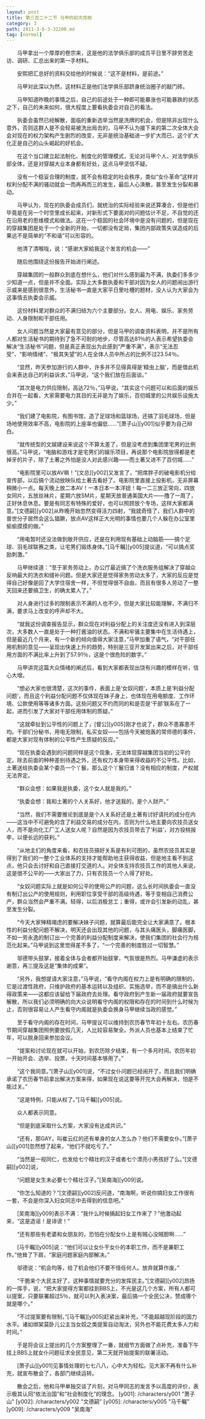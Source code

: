 ```yaml
---
layout: post
title: 第三百二十二节 马甲的初次亮相
category: 3
path: 2011-3-6-3-32200.md
tag: [normal]
---
```


　　马甲拿出一个厚厚的卷宗来，这是他的法学俱乐部的成员平日里不辞劳苦走访、调研、汇总出来的第一手材料。

　　安熙把汇总好的资料交给他的时候说：“这不是材料，是前途。”

　　马甲对此深以为然，这材料正是他们法学俱乐部跻身统治圈子的敲门砖。

　　马甲知道昨晚的事情之后，自己的前途处于一种即可能暴涨也可能暴跌的状态之下，自己的未来如何，很大程度上要看执委会对自己的看法。

　　执委会虽然已经解散，面临的重新选举当然是洗牌的机会，但是除非出现什么意外，否则这群人是不会轻易被洗出局去的，马甲不认为接下来的第二次全体大会会对现在的权力架构产生剧烈的改变，无非是统治基础进一步扩大而已，这个扩大化正是自己的山头崛起的好机会。

　　在这个当口建立起法制化、制度化的管理模式，无论对马甲个人、对法学俱乐部全体，还是对穿越大业本身都有好处，这点马甲坚信不疑。

　　没有一个稳妥合理的制度，就不会有稳定的社会秩序，类似“女仆革命”这样对权利分配不满的骚动就会一而再再而三的发生，最后人心涣散，甚至发生分裂和暴动。

　　马甲认为，现在的执委会成员们，就统治的实际经验来说还算凑合，但是他们毕竟是在另一个时空里成长起来，对新形式下要面对的问题估计不足，不自觉的还在沿用老的思维模式和做法。这在一个稳固的社会环境中是没有问题的，但是现在的穿越集团是处于一个全新的开始，一切都没有定局，集团内部政策失误造成的后果远不是简单的“不和谐”可以形容的。

　　他清了清喉咙，说：“感谢大家給我这个发言的机会——”

　　随后他围绕这份报告开始进行阐述。

　　穿越集团的一般群众到底在想什么，他们对什么感到最为不满，执委们多多少少知道一点，但是并不全面。实际上大多数执委和干部对因为女人的问题闹出游行示威来是感到很意外，生活秘书一直是大家平日里吐槽的题材，没人认为大家会为这事情去执委会示威。

　　这份材料里对群众的不满归结为六个主要部分。女人、用电、娱乐、家务劳动、人身限制和干部任用。

　　女人问题当然是大家最有意见的部分，但是马甲的调查资料表明，并不是所有人都对生活秘书的期待到了急不可耐的地步，尽管高达81％的人表示希望执委会解决“生活秘书”问题，但是真正表现出为此感到“严重不满”，表示“无法忍受”、“影响情绪”、“极其失望”的人在全体人员中所占的比例不过23.54％。

　　“显然，昨天参加游行的人群中，许多并不见得真得是‘精虫上脑’，而是借此机会来表达自己的利益诉求，”马甲说，“这个我们放在后面谈。”

　　“其次是电力供应限制，高达72％，”马甲说，“其实这个问题可以和后面的娱乐合并在一起看，大家需要电力其目的无非是为了娱乐，百仞城里的公共娱乐设施太少。”

　　“我们建了电影院，有图书馆，造了足球场和篮球场，还搞了羽毛球场，但是场地使用效率不高，电影院的上座率也偏低……”[萧子山][y001]似乎要为自己辩白。

　　“就传统型的文娱建设来说这个不算太差了，但是没考虑到集团里宅男的比例很高。”马甲说，“电脑和游戏才是宅男们的娱乐项目，再说那个电影院放得都是老掉牙的片子，除了土著之外怕是没人对此感兴趣——而土著又进不了百仞城……”

　　“电影院里可以放AV嘛！”[文总][y002]又发言了，“把席胖子的破电影机分给宣传部，以后搞个流动放映队给土著去看好了。电影院里直接上投影机，无非屏幕稍微小一点。每天晚上放二本AV！一本日本一本洋妞！每一二三放正常向，四放女同片，五放丝袜片，星期六放SM片，星期天放普通美国大片——撸了一周了，正好休息休息。要是有同志有特殊的爱好，也可以照顾放个专场，这样大家都满意。”[文德嗣][y002]从昨晚开始忽然变得活力四射，“我就奇怪了，我们人群中的普世分子居然会这么猖獗，放点AV这样正大光明的事情也要几个人躲在办公室里偷偷摸摸的做。”

　　“用电暂时还没法做到敞开供应，还是在利用现有基础上动脑筋——搞个足球、羽毛球联赛之类，让宅男们锻炼身体。”[马千瞩][y005]提议道，“可以搞点奖励刺激。”

　　马甲继续道：“至于家务劳动上，办公厅最近搞了个洗衣服务组解决了穿越众反响最大的洗衣和缝补问题。但是大家还是觉得家务劳动太多了，大家的反应是觉得自己好像是回了大学住宿舍一样，不但觉得很不自由，而且有很多人劳动了一整天回来还要搞卫生，的确太累人了。”

　　对人身进行过多的限制表示不满的人也不少，但是大家比较能理解，不满归不满，要求马上改变的呼声却不大。

　　“就我这份调查报告显示，群众现在对利益分配上的关注度还没有进入到深层次，大多数人一直是处于一种打酱油的状态。不满和牢骚主要集中在生活待遇上，但是最近几个月来，有一个新的倾向值得大家注意，”马甲加重了语气，“对干部任用机制的意见——呈现出快速上升的趋势，特别是三亚开发案出来之后，对干部任用方面的不满比率上升到了57.91％，这是个很危险的数字。”

　　马甲讲完这篇大众情绪的阐述后，看到大家都表现出饶有兴趣的模样在听，信心大增。

　　“想必大家也很清楚，这次的事件，表面上是‘女奴问题’，本质上是‘利益分配问题’，而且这个利益分配问题不仅体现在妹子身上，也体现在用电额度、工作环境、公款使用等等诸多方面。这些问题又不约而同的和是否是‘干部’联系在了一起，进而引发了大家对干部任用体制的质疑。”

　　“这就牵扯到公平性的问题上了，[督公][y005]刚才也说了，群众不患寡患不均。干部们分秘书，用电无限制，私买女奴——包括今天被炮轰的常师德的事件，都是大家对现有体制的公平性产生质疑的反应。”

　　“现在执委会遇到的问题同样是这个现象，无法体现穿越集团当初的公平约定。除去前面的种种差别待遇之外，还有权力本身带来得收益的不公平性。比如，土著送给执委会某个委员一个丫鬟，那么这个丫鬟归谁？没有相应的制度，产权就无法界定。

　　“群众会想：如果我是执委，这个女人就是我的。”

　　“执委会想：我和土著的个人关系好，他才送我的，是个人财产。”

　　“当然，我们不需要推论到底是是个人关系好还是土著有讨好请托的成分在内——这当中不可避免的含了利益交易的成分在内，否则为什么地主要向农技员送女人，而不是向化工厂工人送女人呢？自然是因为农技员带去了‘利益’，对方投桃报李，以便长远的获利。”

　　“从地主们的角度来看，和农技员搞好关系是有利可图的，虽然农技员其实是得到了我们的一整个工业体系的支持才能帮助地主获得收益，但是地主看不到这点，他只会去讨好和自己直接打交道的人。对全体支持农技员工作的其他人来说，这是很不公平的——大家出了力，只有农技员一个人得了好处。

　　“女奴问题实际上就是如何公平的使用公产的问题，这么长时间执委会一直没有制订出公产的使用规则，利用职位享受干部的高级待遇，等于变相自己消费公产，群众当然会严重不满。轻得，以后消极怠工；重得，或许会引发新的动乱，甚至发生分裂。

　　“今天大家殚精竭虑的要解决妹子问题，就算最后能完全让大家满意了。根本性的利益分配问题不解决，明天还会出现其他的问题，与其头痛医头，脚痛医脚，不如一劳永逸的制订出一个完善的利益分配制度来解决，使我们集团的社会行为规范化起来。”马甲说到这里觉得差不多了，“一个完善的制度胜过一切智慧。”

　　邬德带头鼓掌，接着全体与会者都开始鼓掌，气氛很是热烈。马甲谦虚的表示谢意，再三提及这是“集体的成果”。

　　“另外，我想提请大家注意，”马甲说，“看守内阁在权力上是有明确的限制的，它是过渡性政府，只维护政府的基本运转以及组织、实施选举，而不是搞出什么新得政策来——这都应该留给下届政府去处理。看守政府到产生新一届政府就要宣告解散，所以我们必须明确的向大众说明看守内阁的权限和存在的时间到什么时候为止，否则很容易让人产生看守内阁就是执委会换身马甲继续当政的感觉。”

　　至于看守内阁的存在时间，马甲提议可以维持到农历春节年初十左右。农历春节期间穿越集团照例要放假几天，人比较容易聚全。外派人员也基本上结束了忙年，可以脱身回来参加会议。

　　“提案和讨论现在就可以开始，到农历除夕结束，有一个多月时间。农历年初一开始开会、选举、投票，十天时间基本够用了。”

　　“这个我同意。”[萧子山][y001]说，“不过女仆问题已经闹开了，而且我们明确承诺了农历春节前拿出解决方案来得，如果现在说这要等开完大会再解决，怕是不能过关。”

　　“这是特例，只能从权了。”[马千瞩][y005]说。

　　众人都表示同意。

　　“但是到底采取什么方案，大家没有达成共识。”

　　“还有，那GAY，叫崔云红的还有单身的女人怎么办？他们不需要女仆。”[萧子山][y001]忽然想了起来，“他们不就吃亏了。”

　　“当然是一视同仁，也发给七个精壮的汉子或者七个漂亮小男孩好了么。”[文德嗣][y002]说，

　　“问题是女生未必要七个精壮汉子。”[吴南海][y009]说。

　　“你怎么知道的？”[文德嗣][y002]反问道，“南海啊，听说你搞妇女工作很有一套，不会是你深入妇女同志中去得到的信息吧。”

　　[吴南海][y009]表示不满：“我什么时候搞起妇女工作来了？”他激动起来，“这是造谣！是诽谤！”

　　“还有那些有老婆和女朋友的，恐怕在分配女仆上是有贼心没贼胆啊……”

　　[马千瞩][y005]说：“他们可以让女仆干女仆的本职工作，而不是兼职工作。”他耸了下肩，“家庭问题家庭内部解决。”

　　邬德说：“机会均等，给了机会他们不要不怪任何人。放弃就算作废。”

　　“干脆来个大民主好了，这种事情就要充分的发挥民主。”[文德嗣][y002]昂扬的一挥手，说，“把大家提得方案都挂到BBS上，不光是这几个方案，所有人都可以提案，只要联署超过5％，就可以列入表决案，最后搞一个全民公决，赞成哪个就是哪个。”

　　“不过提案要有限制，”[马千瞩][y005]赶紧出来补充，“不能超越现阶段的国力水平。诸如绑架莫卧儿公主当女奴之类提案自动淘汰，另外也不能花费太多人力和时间。”

　　于是将会议上提出的几个方案整理了一番，就细节方面做了点补充，准备下午挂上BBS上就女仆问题征求全民意见，第二天就开始提案的联署活动。

　　[萧子山][y001]见事情处理的七七八八，心中大为轻松。见大家不再有什么补充，就宣布散会了，各部门继续运转。

　　散会之后，他和马甲单独交谈了片刻，对马甲同志的发言予以高度的评价，表示极其认同“依法治国”和“社会制度化”的理念。
[y001]: /characters/y001 "萧子山"
[y002]: /characters/y002 "文德嗣"
[y005]: /characters/y005 "马千瞩"
[y009]: /characters/y009 "吴南海"
